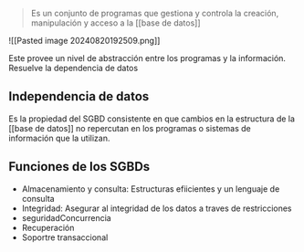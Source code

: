 > Es un conjunto de programas que gestiona y controla la creación, manipulación y acceso a la [[base de datos]]

![[Pasted image 20240820192509.png]]

Este provee un nivel de abstracción entre los programas y la información. Resuelve la dependencia de datos

## Independencia de datos
Es la propiedad del SGBD consistente en que cambios en la estructura de la [[base de datos]] no repercutan en los programas o sistemas de información que la utilizan.


## Funciones de los SGBDs
-  Almacenamiento y consulta: Estructuras efiicientes y un lenguaje de consulta
- Integridad: Asegurar al integridad de los datos a traves de restricciones
- seguridadConcurrencia
- Recuperación
- Soportre transaccional


